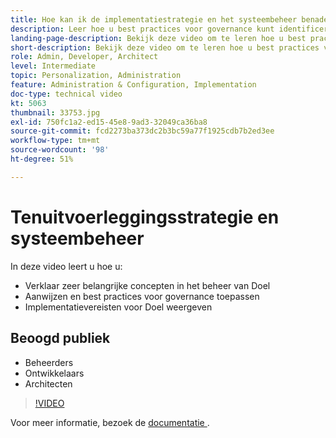 ```yaml
---
title: Hoe kan ik de implementatiestrategie en het systeembeheer benaderen?
description: Leer hoe u best practices voor governance kunt identificeren en toepassen en hoe u de implementatievereisten kunt vermelden.
landing-page-description: Bekijk deze video om te leren hoe u best practices voor governance kunt identificeren en toepassen en de vereisten voor Target-doelimplementatie kunt vermelden.
short-description: Bekijk deze video om te leren hoe u best practices voor governance kunt identificeren en toepassen en de vereisten voor Target-doelimplementatie kunt vermelden.
role: Admin, Developer, Architect
level: Intermediate
topic: Personalization, Administration
feature: Administration & Configuration, Implementation
doc-type: technical video
kt: 5063
thumbnail: 33753.jpg
exl-id: 750fc1a2-ed15-45e8-9ad3-32049ca36ba8
source-git-commit: fcd2273ba373dc2b3bc59a77f1925cdb7b2ed3ee
workflow-type: tm+mt
source-wordcount: '98'
ht-degree: 51%

---
```


# Tenuitvoerleggingsstrategie en systeembeheer

In deze video leert u hoe u:

* Verklaar zeer belangrijke concepten in het beheer van Doel
* Aanwijzen en best practices voor governance toepassen
* Implementatievereisten voor Doel weergeven

## Beoogd publiek

* Beheerders
* Ontwikkelaars
* Architecten

>[!VIDEO](https://video.tv.adobe.com/v/33753/?quality=12)

Voor meer informatie, bezoek de [ documentatie ](https://experienceleague.adobe.com/docs/target/using/administer/administrating-target.html?lang=en).
